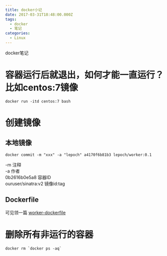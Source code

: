 ```yaml
---
title: docker小记
date: 2017-03-31T18:48:00.000Z
tags:
  - docker
  - 笔记
categories:
  - Linux
---
```


docker笔记

<!-- MORE -->

 # 容器运行后就退出，如何才能一直运行？比如centos:7镜像

```
docker run -itd centos:7 bash
```

# 创建镜像

## 本地镜像

```
docker commit -m "xxx" -a "lepoch" a4170f6b81b3 lepoch/worker:0.1
```

-m 注释<br>
-a 作者<br>
0b2616b0e5a8 容器ID<br>
ouruser/sinatra:v2 镜像id:tag

## Dockerfile

可见领一篇 [worker-dockerfile](/worker-dockerfile)

# 删除所有非运行的容器

```
docker rm `docker ps -aq`
```
